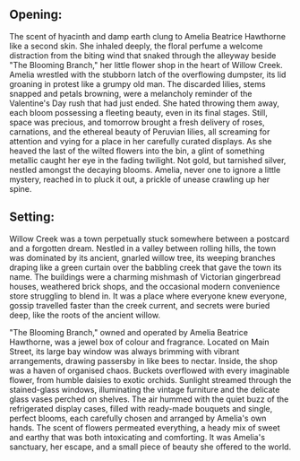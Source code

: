 ## Opening:

The scent of hyacinth and damp earth clung to Amelia Beatrice Hawthorne like a second skin. She inhaled deeply, the floral perfume a welcome distraction from the biting wind that snaked through the alleyway beside "The Blooming Branch," her little flower shop in the heart of Willow Creek. Amelia wrestled with the stubborn latch of the overflowing dumpster, its lid groaning in protest like a grumpy old man. The discarded lilies, stems snapped and petals browning, were a melancholy reminder of the Valentine's Day rush that had just ended. She hated throwing them away, each bloom possessing a fleeting beauty, even in its final stages. Still, space was precious, and tomorrow brought a fresh delivery of roses, carnations, and the ethereal beauty of Peruvian lilies, all screaming for attention and vying for a place in her carefully curated displays. As she heaved the last of the wilted flowers into the bin, a glint of something metallic caught her eye in the fading twilight. Not gold, but tarnished silver, nestled amongst the decaying blooms. Amelia, never one to ignore a little mystery, reached in to pluck it out, a prickle of unease crawling up her spine.

## Setting:

Willow Creek was a town perpetually stuck somewhere between a postcard and a forgotten dream. Nestled in a valley between rolling hills, the town was dominated by its ancient, gnarled willow tree, its weeping branches draping like a green curtain over the babbling creek that gave the town its name. The buildings were a charming mishmash of Victorian gingerbread houses, weathered brick shops, and the occasional modern convenience store struggling to blend in. It was a place where everyone knew everyone, gossip travelled faster than the creek current, and secrets were buried deep, like the roots of the ancient willow.

"The Blooming Branch," owned and operated by Amelia Beatrice Hawthorne, was a jewel box of colour and fragrance. Located on Main Street, its large bay window was always brimming with vibrant arrangements, drawing passersby in like bees to nectar. Inside, the shop was a haven of organised chaos. Buckets overflowed with every imaginable flower, from humble daisies to exotic orchids. Sunlight streamed through the stained-glass windows, illuminating the vintage furniture and the delicate glass vases perched on shelves. The air hummed with the quiet buzz of the refrigerated display cases, filled with ready-made bouquets and single, perfect blooms, each carefully chosen and arranged by Amelia's own hands. The scent of flowers permeated everything, a heady mix of sweet and earthy that was both intoxicating and comforting. It was Amelia's sanctuary, her escape, and a small piece of beauty she offered to the world.
